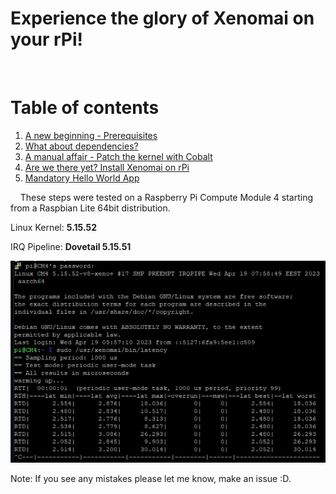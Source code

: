 # Experience the glory of Xenomai on your rPi!
&nbsp;
&nbsp;
&nbsp;
# Table of contents
1. [A new beginning - Prerequisites](chapter_0.md)
2. [What about dependencies?](chapter_1.md)
3. [A manual affair - Patch the kernel with Cobalt](chapter_2.md)
4. [Are we there yet? Install Xenomai on rPi](chapter_3.md)
5. [Mandatory Hello World App](chapter_4.md)

&nbsp;
&nbsp;
These steps were tested on a Raspberry Pi Compute Module 4 starting from a Raspbian Lite 64bit distribution.

Linux Kernel: **5.15.52**

IRQ Pipeline: **Dovetail 5.15.51**
&nbsp;
&nbsp;

![latency](assets/images/latency_tests.png)

Note: If you see any mistakes please let me know, make an issue :D.
